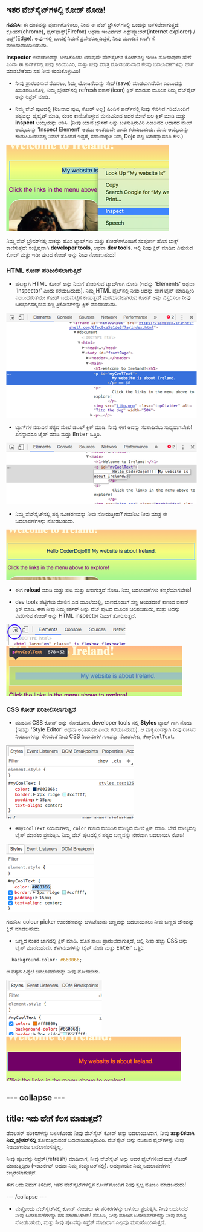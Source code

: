 ## ಇತರ ವೆಬ್‌ಸೈಟ್‌ಗಳಲ್ಲಿ ಕೋಡ್ ನೋಡಿ!

**ಗಮನಿಸಿ:** ಈ ಹಂತವನ್ನು ಪೂರ್ಣಗೊಳಿಸಲು, ನೀವು ಈ ವೆಬ್ ಬ್ರೌಸರ್‌ಗಳಲ್ಲಿ ಒಂದನ್ನು ಬಳಸಬೇಕಾಗುತ್ತದೆ: ಕ್ರೋಮ್(chrome), ಫೈರ್‌ಫಾಕ್ಸ್(Firefox) ಅಥವಾ ಇಂಟರ್ನೆಟ್ ಎಕ್ಸ್‌ಪ್ಲೋರರ್(internet explorer) / ಎಡ್ಜ್(Edge). ಅವುಗಳಲ್ಲಿ ಒಂದಕ್ಕೆ ನಿಮಗೆ ಪ್ರವೇಶವಿಲ್ಲದಿದ್ದರೆ, ನೀವು ಮುಂದಿನ ಕಾರ್ಡ್‌ಗೆ ಮುಂದುವರಿಯಬಹುದು.

**inspector** ಉಪಕರಣವನ್ನು ಬಳಸಿಕೊಂಡು ಯಾವುದೇ ವೆಬ್‌ಸೈಟ್‌ನ ಕೋಡ್‌ನಲ್ಲಿ ಇಣುಕಿ ನೋಡುವುದು ಹೇಗೆ ಎಂದು ಈ ಕಾರ್ಡ್‌ನಲ್ಲಿ ನೀವು ಕಲಿಯುವಿರಿ, ಮತ್ತು ನೀವು ಮಾತ್ರ ನೋಡಬಹುದಾದ ಕೆಲವು ಬದಲಾವಣೆಗಳನ್ನು ಹೇಗೆ ಮಾಡಬೇಕೆಂದು ಸಹ ನೀವು ಕಂಡುಕೊಳ್ಳುವಿರಿ!

+ ನೀವು ಪ್ರಾರಂಭಿಸುವ ಮೊದಲು, ನಿಮ್ಮ ಯೋಜನೆಯನ್ನು ಸೇವ್(save) ಮಾಡಲಾಗಿದೆಯೇ ಎಂಬುದನ್ನು ಖಚಿತಪಡಿಸಿಕೊಳ್ಳಿ. ನಿಮ್ಮ ಬ್ರೌಸರ್‌ನಲ್ಲಿ refresh ಐಕಾನ್(icon) ಕ್ಲಿಕ್ ಮಾಡುವ ಮೂಲಕ ನಿಮ್ಮ ವೆಬ್‌ಸೈಟ್ ಅನ್ನು ರಿಫ್ರೆಶ್ ಮಾಡಿ.

+ ನಿಮ್ಮ ವೆಬ್ ಪುಟದಲ್ಲಿ (ನಿಜವಾದ ಪುಟ, ಕೋಡ್ ಅಲ್ಲ) ಹಿಂದಿನ ಕಾರ್ಡ್‌ನಲ್ಲಿ ನೀವು ಸೇರಿಸಿದ ಗಡಿಯೊಂದಿಗೆ ಪಠ್ಯವನ್ನು ಹೈಲೈಟ್ ಮಾಡಿ, ನಂತರ ಕಾಣಿಸಿಕೊಳ್ಳುವ ಮೆನುವಿನಿಂದ ಅದರ ಮೇಲೆ ಬಲ ಕ್ಲಿಕ್ ಮಾಡಿ ಮತ್ತು **inspect** ಆಯ್ಕೆಯನ್ನು ಆರಿಸಿ. (ನೀವು ಯಾವ ಬ್ರೌಸರ್ ಅನ್ನು ಬಳಸುತ್ತಿರುವಿರಿ ಎಂಬುದರ ಆಧಾರದ ಮೇಲೆ ಆಯ್ಕೆಯನ್ನು 'Inspect Element' ಅಥವಾ ಅಂತಹುದೇ ಎಂದು ಕರೆಯಬಹುದು. ಮೆನು ಆಯ್ಕೆಯನ್ನು ಕಂಡುಹಿಡಿಯುವಲ್ಲಿ ನಿಮಗೆ ತೊಂದರೆ ಇದ್ದರೆ, ಸಹಾಯಕ್ಕಾಗಿ ನಿಮ್ಮ Dojo ದಲ್ಲಿ ಯಾರನ್ನಾದರೂ ಕೇಳಿ.)

![Selecting the Inspect option on highlighted text](images/highlightTextAndInspect.png)

ನಿಮ್ಮ ವೆಬ್ ಬ್ರೌಸರ್‌ನಲ್ಲಿ ಸಾಕಷ್ಟು ಹೊಸ ಟ್ಯಾಬ್‌ಗಳು ಮತ್ತು ಕೋಡ್‌ಗಳೊಂದಿಗೆ ಸಂಪೂರ್ಣ ಹೊಸ ಬಾಕ್ಸ್ ಕಾಣಿಸುತ್ತದೆ: ಸಂಕ್ಷಿಪ್ತವಾಗಿ **developer tools**, ಅಥವಾ **dev tools**. ಇಲ್ಲಿ ನೀವು ಕ್ಲಿಕ್ ಮಾಡಿದ ವಿಷಯದ ಕೋಡ್ ಮತ್ತು ಇಡೀ ಪುಟದ ಕೋಡ್ ಅನ್ನು ನೀವು ನೋಡಬಹುದು!

### HTML ಕೋಡ್ ಪರಿಶೀಲಿಸಲಾಗುತ್ತಿದೆ

+ ಪುಟಕ್ಕಾಗಿ HTML ಕೋಡ್ ಅನ್ನು ನಿಮಗೆ ತೋರಿಸುವ ಟ್ಯಾಬ್‌ಗಾಗಿ ನೋಡಿ (ಇದನ್ನು 'Elements' ಅಥವಾ 'Inspector' ಎಂದು ಕರೆಯಬಹುದು). ನಿಮ್ಮ HTML ಫೈಲ್‌ನಲ್ಲಿ ನೀವು ಅದನ್ನು ಹೇಗೆ ಟೈಪ್ ಮಾಡಿದ್ದೀರಿ ಎಂಬುದರಂತೆಯೇ ಕೋಡ್ ಬಹುಮಟ್ಟಿಗೆ ಕಾಣುತ್ತದೆ! ಮರೆಮಾಡಲಾಗಿರುವ ಕೋಡ್ ಅನ್ನು ವಿಸ್ತರಿಸಲು ನೀವು ಬಲಭಾಗದಲ್ಲಿರುವ ಸಣ್ಣ ತ್ರಿಕೋನಗಳನ್ನು ಕ್ಲಿಕ್ ಮಾಡಬಹುದು.

![Inspector showing a text element](images/inspectTextHtml.png)

+ ಟ್ಯಾಗ್‌ಗಳ ನಡುವಿನ ಪಠ್ಯದ ಮೇಲೆ ಡಬಲ್ ಕ್ಲಿಕ್ ಮಾಡಿ. ನೀವು ಈಗ ಅದನ್ನು ಸಂಪಾದಿಸಲು ಸಾಧ್ಯವಾಗಬೇಕು! ಏನನ್ನಾದರೂ ಟೈಪ್ ಮಾಡಿ ಮತ್ತು <kbd>Enter</kbd> ಒತ್ತಿರಿ.

![Editing text using the inspector tool](images/inspectEditHtmlText.png)

+ ನಿಮ್ಮ ವೆಬ್‌ಸೈಟ್‌ನಲ್ಲಿ ಪಠ್ಯ ನವೀಕರಣವನ್ನು ನೀವು ನೋಡುತ್ತೀರಾ? ಗಮನಿಸಿ: ನೀವು ಮಾತ್ರ ಈ ಬದಲಾವಣೆಗಳನ್ನು ನೋಡಬಹುದು.

![Website with edited text](images/inspectEditHtmlTextResult.png)

+ ಈಗ **reload** ಮಾಡಿ ಮತ್ತು ಪುಟ ಮತ್ತು ಏನಾಗುತ್ತದೆ ನೋಡಿ. ನಿಮ್ಮ ಬದಲಾವಣೆಗಳು ಕಣ್ಮರೆಯಾಗಬೇಕು!

+ dev tools ಪೆಟ್ಟಿಗೆಯ ಮೇಲಿನ ಎಡ ಮೂಲೆಯಲ್ಲಿ, ಬಾಣದೊಂದಿಗೆ ಸಣ್ಣ ಆಯತದಂತೆ ಕಾಣುವ ಐಕಾನ್ ಕ್ಲಿಕ್ ಮಾಡಿ. ಈಗ ನೀವು ನಿಮ್ಮ ಕರ್ಸರ್ ಅನ್ನು ವೆಬ್ ಪುಟದ ಮೂಲಕ ಚಲಿಸಬಹುದು, ಮತ್ತು ಅದನ್ನು ವಿವರಿಸುವ ಕೋಡ್ ಅನ್ನು HTML inspector ನಿಮಗೆ ತೋರಿಸುತ್ತದೆ.

![The icon to select elements](images/inspectorSelectIcon.png) ![Selecting an element](images/inspectorSelectElement.png)

### CSS ಕೋಡ್ ಪರಿಶೀಲಿಸಲಾಗುತ್ತಿದೆ

+ ಮುಂದಿನ CSS ಕೋಡ್ ಅನ್ನು ನೋಡೋಣ. developer tools ನಲ್ಲಿ **Styles** ಟ್ಯಾಬ್ ಗಾಗಿ ನೋಡಿ (ಇದನ್ನು 'Style Editor' ಅಥವಾ ಅಂತಹುದೇ ಎಂದು ಕರೆಯಬಹುದು). ಆ ವಾಕ್ಯಖಂಡಕ್ಕಾಗಿ ನೀವು ರಚಿಸಿದ ನಿಯಮಗಳನ್ನು ಸೇರಿದಂತೆ ನೀವು CSS ನಿಯಮಗಳ ಗುಂಪನ್ನು ನೋಡಬೇಕು, `#myCoolText`.

![Viewing the CSS code for an element](images/inspectCssBlock.png)

+ `#myCoolText` ನಿಯಮಗಳಲ್ಲಿ, `color` ಗುಣದ ಮುಂದಿನ ಮೌಲ್ಯದ ಮೇಲೆ ಕ್ಲಿಕ್ ಮಾಡಿ. ಬೇರೆ ಮೌಲ್ಯದಲ್ಲಿ ಟೈಪ್ ಮಾಡಲು ಪ್ರಯತ್ನಿಸಿ. ನಿಮ್ಮ ವೆಬ್ ಪುಟದಲ್ಲಿನ ಪಠ್ಯದ ಬಣ್ಣವನ್ನು ನೇರವಾಗಿ ಬದಲಾಯಿಸಿ ನೋಡಿ! 

![Editing the text colour using the CSS inspector](images/inspectEditCssColor.png)

ಗಮನಿಸಿ: colour picker ಉಪಕರಣವನ್ನು ಬಳಸಿಕೊಂಡು ಬಣ್ಣವನ್ನು ಬದಲಾಯಿಸಲು ನೀವು ಬಣ್ಣದ ಚೌಕವನ್ನು ಕ್ಲಿಕ್ ಮಾಡಬಹುದು.

+ ಬಣ್ಣದ ನಂತರ ಜಾಗದಲ್ಲಿ ಕ್ಲಿಕ್ ಮಾಡಿ. ಹೊಸ ಸಾಲು ಪ್ರಾರಂಭವಾಗುತ್ತದೆ, ಅಲ್ಲಿ ನೀವು ಹೆಚ್ಚು CSS ಅನ್ನು ಟೈಪ್ ಮಾಡಬಹುದು. ಕೆಳಗಿನವುಗಳನ್ನು ಟೈಪ್ ಮಾಡಿ ಮತ್ತು <kbd>Enter</kbd> ಒತ್ತಿರಿ:

```css
  background-color: #660066;
```

ಆ ಪಠ್ಯದ ಹಿನ್ನೆಲೆ ಬದಲಾವಣೆಯನ್ನು ನೀವು ನೋಡಬೇಕು.

![Adding the background colour property](images/inspectorEditingBgCol.png) ![The new background colour](images/inspectorEditBgResult.png)

## \--- collapse \---

## title: ಇದು ಹೇಗೆ ಕೆಲಸ ಮಾಡುತ್ತದೆ?

ಡೆವಲಪರ್ ಪರಿಕರಗಳನ್ನು ಬಳಸಿಕೊಂಡು ನೀವು ವೆಬ್‌ಸೈಟ್ ಕೋಡ್ ಅನ್ನು ಬದಲಾಯಿಸಿದಾಗ, ನೀವು **ತಾತ್ಕಾಲಿಕವಾಗಿ** **ನಿಮ್ಮ ಬ್ರೌಸರ್‌ನಲ್ಲಿ** ತೋರುತ್ತಿರುವಂತೆ ಬದಲಾಯಿಸುತ್ತಿರುವಿರಿ. ವೆಬ್‌ಸೈಟ್ ಅನ್ನು ರಚಿಸುವ ಫೈಲ್‌ಗಳನ್ನು ನೀವು ನಿಜವಾಗಿಯೂ ಬದಲಾಯಿಸುತ್ತಿಲ್ಲ.

ನೀವು ಪುಟವನ್ನು ರಿಫ್ರೆಶ್(refresh) ಮಾಡಿದಾಗ, ನೀವು ವೆಬ್‌ಸೈಟ್ ಅನ್ನು ಅದರ ಫೈಲ್‌ಗಳಿಂದ ಮತ್ತೆ ಲೋಡ್ ಮಾಡುತ್ತಿದ್ದೀರಿ (ಇಂಟರ್ನೆಟ್ ಅಥವಾ ನಿಮ್ಮ ಕಂಪ್ಯೂಟರ್‌ನಲ್ಲಿ). ಅದಕ್ಕಾಗಿಯೇ ನಿಮ್ಮ ಬದಲಾವಣೆಗಳು ಕಣ್ಮರೆಯಾಗುತ್ತವೆ.

ಈಗ ಅದು ನಿಮಗೆ ತಿಳಿದಿದೆ, ಇತರ ವೆಬ್‌ಸೈಟ್‌ಗಳಲ್ಲಿನ ಕೋಡ್‌ನೊಂದಿಗೆ ನೀವು ಸ್ವಲ್ಪ ಮೋಜು ಮಾಡಬಹುದು!

\--- /collapse \---

+ ಮತ್ತೊಂದು ವೆಬ್‌ಸೈಟ್‌ನಲ್ಲಿ ಕೋಡ್ ನೋಡಲು ಈ ಪರಿಕರಗಳನ್ನು ಬಳಸಲು ಪ್ರಯತ್ನಿಸಿ. ನೀವು ಬಯಸಿದರೆ ನೀವು ಬದಲಾವಣೆಗಳನ್ನು ಸಹ ಮಾಡಬಹುದು! ನೆನಪಿಡಿ, ನೀವು ಮಾಡಿದ ಬದಲಾವಣೆಗಳನ್ನು ನೀವು ಮಾತ್ರ ನೋಡಬಹುದು, ಮತ್ತು ನೀವು ಪುಟವನ್ನು ರಿಫ್ರೆಶ್ ಮಾಡಿದಾಗ ಎಲ್ಲವೂ ಮರುಹೊಂದಿಸುತ್ತದೆ.
